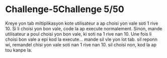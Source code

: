 # Challenge-5Challenge 5/50
Kreye yon tab miltiplikasyon kote utilisateur a ap choisi yon vale soti 1 rive 10. Si li choisi yon bon vale, code la ap execute normalement.
Sinon, mande utilisateur a poul choisi yon bon vale, ki soti na 1 rive nan 10. Une fois li choisi bon vale a epi kod la execute...
mande sil vle yon lot tab. sil reponn wi, remandel chisi yon vale soti nan 1 rive nan 10. sil choisi non, kod la ap tou kanpe la.

